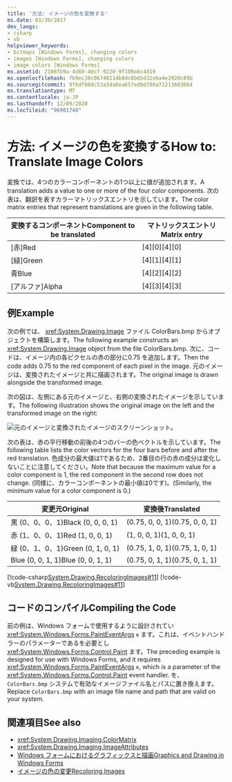 ```yaml
---
title: '方法: イメージの色を変換する'
ms.date: 03/30/2017
dev_langs:
- csharp
- vb
helpviewer_keywords:
- bitmaps [Windows Forms], changing colors
- images [Windows Forms], changing colors
- image colors [Windows Forms]
ms.assetid: 2106fb9a-4d60-4dcf-9220-9f189a6c4d19
ms.openlocfilehash: fb9ec30c06740214b8dc6b65d32eba4e2920c89b
ms.sourcegitcommit: 9f6df084c53a3da0ea657ed0d708a72213683084
ms.translationtype: MT
ms.contentlocale: ja-JP
ms.lasthandoff: 12/09/2020
ms.locfileid: "96981740"
---
```

# <a name="how-to-translate-image-colors"></a><span data-ttu-id="15d09-102">方法: イメージの色を変換する</span><span class="sxs-lookup"><span data-stu-id="15d09-102">How to: Translate Image Colors</span></span>
<span data-ttu-id="15d09-103">変換では、4つのカラーコンポーネントの1つ以上に値が追加されます。</span><span class="sxs-lookup"><span data-stu-id="15d09-103">A translation adds a value to one or more of the four color components.</span></span> <span data-ttu-id="15d09-104">次の表は、翻訳を表すカラーマトリックスエントリを示しています。</span><span class="sxs-lookup"><span data-stu-id="15d09-104">The color matrix entries that represent translations are given in the following table.</span></span>  
  
|<span data-ttu-id="15d09-105">変換するコンポーネント</span><span class="sxs-lookup"><span data-stu-id="15d09-105">Component to be translated</span></span>|<span data-ttu-id="15d09-106">マトリックスエントリ</span><span class="sxs-lookup"><span data-stu-id="15d09-106">Matrix entry</span></span>|  
|--------------------------------|------------------|  
|<span data-ttu-id="15d09-107">[赤]</span><span class="sxs-lookup"><span data-stu-id="15d09-107">Red</span></span>|<span data-ttu-id="15d09-108">[4][0]</span><span class="sxs-lookup"><span data-stu-id="15d09-108">[4][0]</span></span>|  
|<span data-ttu-id="15d09-109">[緑]</span><span class="sxs-lookup"><span data-stu-id="15d09-109">Green</span></span>|<span data-ttu-id="15d09-110">[4][1]</span><span class="sxs-lookup"><span data-stu-id="15d09-110">[4][1]</span></span>|  
|<span data-ttu-id="15d09-111">青</span><span class="sxs-lookup"><span data-stu-id="15d09-111">Blue</span></span>|<span data-ttu-id="15d09-112">[4][2]</span><span class="sxs-lookup"><span data-stu-id="15d09-112">[4][2]</span></span>|  
|<span data-ttu-id="15d09-113">[アルファ]</span><span class="sxs-lookup"><span data-stu-id="15d09-113">Alpha</span></span>|<span data-ttu-id="15d09-114">[4][3]</span><span class="sxs-lookup"><span data-stu-id="15d09-114">[4][3]</span></span>|  
  
## <a name="example"></a><span data-ttu-id="15d09-115">例</span><span class="sxs-lookup"><span data-stu-id="15d09-115">Example</span></span>  
 <span data-ttu-id="15d09-116">次の例では、 <xref:System.Drawing.Image> ファイル ColorBars.bmp からオブジェクトを構築します。</span><span class="sxs-lookup"><span data-stu-id="15d09-116">The following example constructs an <xref:System.Drawing.Image> object from the file ColorBars.bmp.</span></span> <span data-ttu-id="15d09-117">次に、コードは、イメージ内の各ピクセルの赤の部分に0.75 を追加します。</span><span class="sxs-lookup"><span data-stu-id="15d09-117">Then the code adds 0.75 to the red component of each pixel in the image.</span></span> <span data-ttu-id="15d09-118">元のイメージは、変換されたイメージと共に描画されます。</span><span class="sxs-lookup"><span data-stu-id="15d09-118">The original image is drawn alongside the transformed image.</span></span>  
  
 <span data-ttu-id="15d09-119">次の図は、左側にある元のイメージと、右側の変換されたイメージを示しています。</span><span class="sxs-lookup"><span data-stu-id="15d09-119">The following illustration shows the original image on the left and the transformed image on the right:</span></span>  
  
 ![元のイメージと変換されたイメージのスクリーンショット。](./media/how-to-translate-image-colors/original-image-translate-colors.png)  
  
 <span data-ttu-id="15d09-121">次の表は、赤の平行移動の前後の4つのバーの色ベクトルを示しています。</span><span class="sxs-lookup"><span data-stu-id="15d09-121">The following table lists the color vectors for the four bars before and after the red translation.</span></span> <span data-ttu-id="15d09-122">色成分の最大値は1であるため、2番目の行の赤の成分は変化しないことに注意してください。</span><span class="sxs-lookup"><span data-stu-id="15d09-122">Note that because the maximum value for a color component is 1, the red component in the second row does not change.</span></span> <span data-ttu-id="15d09-123">(同様に、カラーコンポーネントの最小値は0です)。</span><span class="sxs-lookup"><span data-stu-id="15d09-123">(Similarly, the minimum value for a color component is 0.)</span></span>  
  
|<span data-ttu-id="15d09-124">変更元</span><span class="sxs-lookup"><span data-stu-id="15d09-124">Original</span></span>|<span data-ttu-id="15d09-125">変換後</span><span class="sxs-lookup"><span data-stu-id="15d09-125">Translated</span></span>|  
|--------------|----------------|  
|<span data-ttu-id="15d09-126">黒 (0、0、0、1)</span><span class="sxs-lookup"><span data-stu-id="15d09-126">Black (0, 0, 0, 1)</span></span>|<span data-ttu-id="15d09-127">(0.75, 0, 0, 1)</span><span class="sxs-lookup"><span data-stu-id="15d09-127">(0.75, 0, 0, 1)</span></span>|  
|<span data-ttu-id="15d09-128">赤 (1、0、0、1)</span><span class="sxs-lookup"><span data-stu-id="15d09-128">Red (1, 0, 0, 1)</span></span>|<span data-ttu-id="15d09-129">(1, 0, 0, 1)</span><span class="sxs-lookup"><span data-stu-id="15d09-129">(1, 0, 0, 1)</span></span>|  
|<span data-ttu-id="15d09-130">緑 (0、1、0、1)</span><span class="sxs-lookup"><span data-stu-id="15d09-130">Green (0, 1, 0, 1)</span></span>|<span data-ttu-id="15d09-131">(0.75, 1, 0, 1)</span><span class="sxs-lookup"><span data-stu-id="15d09-131">(0.75, 1, 0, 1)</span></span>|  
|<span data-ttu-id="15d09-132">Blue (0, 0, 1, 1)</span><span class="sxs-lookup"><span data-stu-id="15d09-132">Blue (0, 0, 1, 1)</span></span>|<span data-ttu-id="15d09-133">(0.75, 0, 1, 1)</span><span class="sxs-lookup"><span data-stu-id="15d09-133">(0.75, 0, 1, 1)</span></span>|  
  
 [!code-csharp[System.Drawing.RecoloringImages#11](~/samples/snippets/csharp/VS_Snippets_Winforms/System.Drawing.RecoloringImages/CS/Class1.cs#11)]
 [!code-vb[System.Drawing.RecoloringImages#11](~/samples/snippets/visualbasic/VS_Snippets_Winforms/System.Drawing.RecoloringImages/VB/Class1.vb#11)]  
  
## <a name="compiling-the-code"></a><span data-ttu-id="15d09-134">コードのコンパイル</span><span class="sxs-lookup"><span data-stu-id="15d09-134">Compiling the Code</span></span>  
 <span data-ttu-id="15d09-135">前の例は、Windows フォームで使用するように設計されてい <xref:System.Windows.Forms.PaintEventArgs> `e` ます。これは、イベントハンドラーのパラメーターであるを必要とし <xref:System.Windows.Forms.Control.Paint> ます。</span><span class="sxs-lookup"><span data-stu-id="15d09-135">The preceding example is designed for use with Windows Forms, and it requires <xref:System.Windows.Forms.PaintEventArgs> `e`, which is a parameter of the <xref:System.Windows.Forms.Control.Paint> event handler.</span></span> <span data-ttu-id="15d09-136">を、 `ColorBars.bmp` システムで有効なイメージファイル名とパスに置き換えます。</span><span class="sxs-lookup"><span data-stu-id="15d09-136">Replace `ColorBars.bmp` with an image file name and path that are valid on your system.</span></span>  
  
## <a name="see-also"></a><span data-ttu-id="15d09-137">関連項目</span><span class="sxs-lookup"><span data-stu-id="15d09-137">See also</span></span>

- <xref:System.Drawing.Imaging.ColorMatrix>
- <xref:System.Drawing.Imaging.ImageAttributes>
- [<span data-ttu-id="15d09-138">Windows フォームにおけるグラフィックスと描画</span><span class="sxs-lookup"><span data-stu-id="15d09-138">Graphics and Drawing in Windows Forms</span></span>](graphics-and-drawing-in-windows-forms.md)
- [<span data-ttu-id="15d09-139">イメージの色の変更</span><span class="sxs-lookup"><span data-stu-id="15d09-139">Recoloring Images</span></span>](recoloring-images.md)
